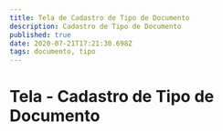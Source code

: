 ```yaml
---
title: Tela de Cadastro de Tipo de Documento
description: Cadastro de Tipo de Documento
published: true
date: 2020-07-21T17:21:30.698Z
tags: documento, tipo
---
```


# Tela - Cadastro  de Tipo de Documento